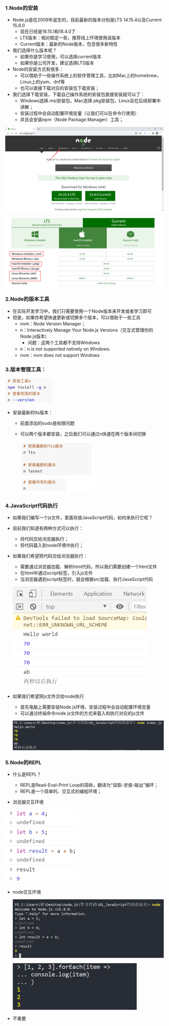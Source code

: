 ### 1.Node的安装

- Node.js是在2009年诞生的，目前最新的版本分别是LTS 14.15.4以及Current 15.8.0
  - 现在已经是16.15.1和18.4.0了
  - LTS版本：相对稳定一些，推荐线上环境使用该版本
  - Current版本：最新的Node版本，包含很多新特性
- 我们选择什么版本呢？
  - 如果你是学习使用，可以选择current版本
  - 如果你是公司开发，建议选择LTS版本
- Node的安装方式有很多：
  - 可以借助于一些操作系统上的软件管理工具，比如Mac上的homebrew，Linux上的yum、dnf等
  - 也可以直接下载对应的安装包下载安装；
- 我们选择下载安装，下载自己操作系统的安装包直接安装就可以了：
  - Windows选择.msi安装包，Mac选择.pkg安装包，Linux会在后续部署中讲解；
  - 安装过程中会自动配置环境变量（让我们可以在命令行使用）
  - 并且会安装npm（Node Package Manager）工具；

![image-20210206155351543](images/image-20210206155351543.png)

![image-20210206155420846](images/image-20210206155420846.png)

### 2.Node的版本工具

- 在实际开发学习中，我们只需要使用一个Node版本来开发或者学习即可
- 但是，如果你希望快速更新或切换多个版本，可以借助于一些工具
  - nvm：Node Version Manager；
  - n：Interactively Manage Your Node.js Versions（交互式管理你的Node.js版本）
    - 问题：这两个工具都不支持Windows
  - n：n is not supported natively on Windows.
  - nvm：nvm does not support Windows

### 3.版本管理工具：

<img src="images/image-20210206154924032.png" alt="image-20210206154924032" style="zoom:50%;" />

- 安装最新的lts版本：
  - 前面添加的sudo是权限问题
  - 可以两个版本都安装，之后我们可以通过n快速在两个版本间切换
  
    <img src="images/image-20210206154958115.png" alt="image-20210206154958115" style="zoom:50%;" />

### 4.JavaScript代码执行

- 如果我们编写一个js文件，里面存放JavaScript代码，如何来执行它呢？ 

- 目前我们知道有两种方式可以执行：

  - 将代码交给浏览器执行；
  - 将代码载入到node环境中执行；

- 如果我们希望把代码交给浏览器执行：

  - 需要通过浏览器加载、解析html代码，所以我们需要创建一个html文件
  - 在html中通过script标签，引入js文件
  - 当浏览器遇到script标签时，就会根据src加载、执行JavaScript代码

  ![image-20210206171721959](images/image-20210206171721959.png)

- 如果我们希望把js文件交给node执行

  - 首先电脑上需要安装Node.js环境，安装过程中会自动配置环境变量
  - 可以通过终端命令node js文件的方式来载入和执行对应的js文件

  ![image-20210206171810485](images/image-20210206171810485.png)

### 5.Node的REPL

- 什么是REPL？
  - REPL是Read-Eval-Print Loop的简称，翻译为“读取-求值-输出”循环；
  - REPL是一个简单的、交互式的编程环境；

- 浏览器交互环境

![image-20210206172551469](images/image-20210206172551469.png)

- node交互环境

  ![image-20210206172644684](images/image-20210206172644684-1656759457561.png)

  ![image-20210206172834270](images/image-20210206172834270-1656759462073.png)

- 不重要